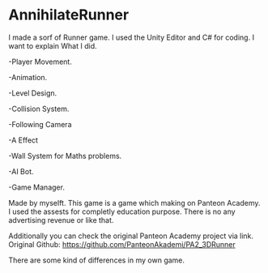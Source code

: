 # AnnihilateRunner

I made a sorf of Runner game. I used the Unity Editor and C# for coding. I want to explain What I did.

-Player Movement.

-Animation.

-Level Design.

-Collision System.

-Following Camera

-A Effect

-Wall System for Maths problems.

-AI Bot.

-Game Manager.

Made by myselft. This game is a game which making on Panteon Academy.
I used the assests for completly education purpose. There is no any advertising revenue or like that.

Additionally you can check the original Panteon Academy project via link.
Original Github: https://github.com/PanteonAkademi/PA2_3DRunner

There are some kind of differences in my own game.
